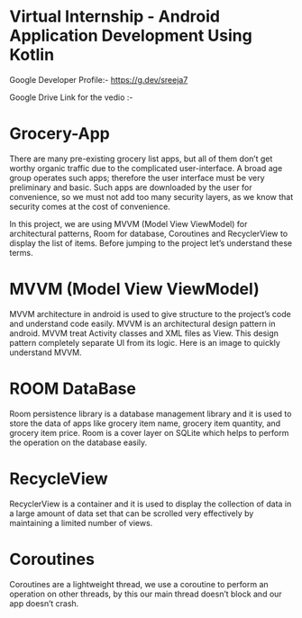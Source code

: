# Virtual Internship - Android Application Development Using Kotlin <br>
Google Developer Profile:- https://g.dev/sreeja7

Google Drive Link for the vedio :- 
<br>
# Grocery-App <br>
There are many pre-existing grocery list apps, but all of them don’t get worthy organic traffic due to the complicated user-interface. A broad age group operates such apps; therefore the user interface must be very preliminary and basic. Such apps are downloaded by the user for convenience, so we must not add too many security layers, as we know that security comes at the cost of convenience.

In this project, we are using MVVM (Model View ViewModel) for architectural patterns, Room for database, Coroutines and RecyclerView to display the list of items. Before jumping to the project let’s understand these terms.
# MVVM (Model View ViewModel) <br>
MVVM architecture in android is used to give structure to the project’s code and understand code easily. MVVM is an architectural design pattern in android. MVVM treat Activity classes and XML files as View. This design pattern completely separate UI from its logic. Here is an image to quickly understand MVVM.
# ROOM DataBase <br>
Room persistence library is a database management library and it is used to store the data of apps like grocery item name, grocery item quantity, and grocery item price. Room is a cover layer on SQLite which helps to perform the operation on the database easily.
# RecycleView <br>
RecyclerView is a container and it is used to display the collection of data in a large amount of data set that can be scrolled very effectively by maintaining a limited number of views.
# Coroutines
Coroutines are a lightweight thread, we use a coroutine to perform an operation on other threads, by this our main thread doesn’t block and our app doesn’t crash.
